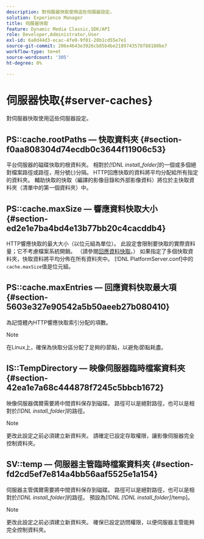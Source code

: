 ```yaml
---
description: 對伺服器快取使用這些伺服器設定。
solution: Experience Manager
title: 伺服器快取
feature: Dynamic Media Classic,SDK/API
role: Developer,Administrator,User
exl-id: 6a8d44d3-ecac-4fe0-9f81-28b1cd55e7e1
source-git-commit: 206e4643e3926cb85b4be2189743578f88180be7
workflow-type: tm+mt
source-wordcount: '305'
ht-degree: 0%

---
```


# 伺服器快取{#server-caches}

對伺服器快取使用這些伺服器設定。

## PS::cache.rootPaths — 快取資料夾 {#section-f0aa808304d74ecdb0c3644f11906c53}

平台伺服器的磁碟快取的根資料夾。 相對於&#x200B;*[!DNL install_folder]*&#x200B;的一個或多個絕對檔案路徑或路徑，用分號(;)分隔。 HTTP回應快取的資料將平均分配給所有指定的資料夾。 輔助快取的快取（編譯的影像目錄和外部影像資料）將位於主快取資料夾（清單中的第一個資料夾）中。

## PS::cache.maxSize — 響應資料快取大小 {#section-ed2e1e7ba4bd4e13b77bb20c4cacddb4}

HTTP響應快取的最大大小（以位元組為單位）。 此設定會限制要快取的實際資料量；它不考慮檔案系統開銷。 （請參閱[回應資料快取](../../../../is-api/image-serving-api-ref/c-configuration-and-administration/c-data-caches/c-response-data-cache.md#concept-81ea996c242441f2a69f7e9d9b3a29ca)。） 如果指定了多個快取資料夾，快取資料將平均分佈在所有資料夾中。 [!DNL PlatformServer.conf]中的`cache.maxSize`值是位元組。

## PS::cache.maxEntries — 回應資料快取最大項 {#section-5603e327e90542a5b50aeeb27b080410}

為記憶體內HTTP響應快取索引分配的項數。

>[!NOTE]
>
>在Linux上，確保為快取分區分配了足夠的i節點，以避免i節點耗盡。

## IS::TempDirectory — 映像伺服器臨時檔案資料夾 {#section-42ea1e7a68c444878f7245c5bbcb1672}

映像伺服器偶爾需要將中間資料保存到磁碟。 路徑可以是絕對路徑，也可以是相對於&#x200B;*[!DNL install_folder]*&#x200B;的路徑。

>[!NOTE]
>
>更改此設定之前必須建立新資料夾。 請確定已設定存取權限，讓影像伺服器完全控制資料夾。

## SV::temp — 伺服器主管臨時檔案資料夾 {#section-fd2cd5ef7e814a4bb56aaf5525e1a154}

伺服器主管偶爾需要將中間資料保存到磁碟。 路徑可以是絕對路徑，也可以是相對於&#x200B;*[!DNL install_folder]*&#x200B;的路徑。 預設為[!DNL *[!DNL install_folder]*/temp]。

>[!NOTE]
>
>更改此設定之前必須建立新資料夾。 確保已設定訪問權限，以便伺服器主管能夠完全控制資料夾。
